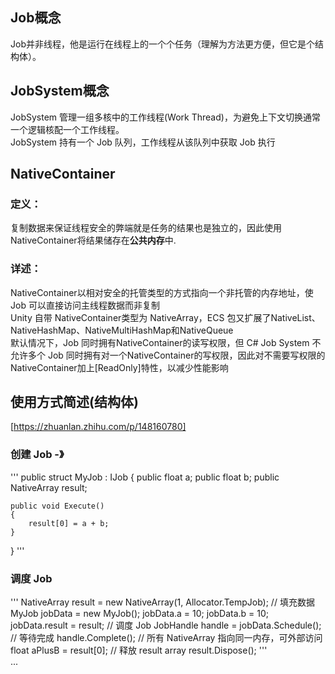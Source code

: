 ## Job概念  
Job并非线程，他是运行在线程上的一个个任务（理解为方法更方便，但它是个结构体）。  

## JobSystem概念 
JobSystem 管理一组多核中的工作线程(Work Thread)，为避免上下文切换通常一个逻辑核配一个工作线程。  
JobSystem 持有一个 Job 队列，工作线程从该队列中获取 Job 执行  

## NativeContainer
### 定义： 
复制数据来保证线程安全的弊端就是任务的结果也是独立的，因此使用NativeContainer将结果储存在**公共内存**中.
### 详述：
NativeContainer以相对安全的托管类型的方式指向一个非托管的内存地址，使Job 可以直接访问主线程数据而非复制  
Unity 自带 NativeContainer类型为 NativeArray，ECS 包又扩展了NativeList、NativeHashMap、NativeMultiHashMap和NativeQueue  
默认情况下，Job 同时拥有NativeContainer的读写权限，但 C# Job System 不允许多个 Job 同时拥有对一个NativeContainer的写权限，因此对不需要写权限的NativeContainer加上[ReadOnly]特性，以减少性能影响  

## 使用方式简述(结构体)  
[https://zhuanlan.zhihu.com/p/148160780]
### 创建 Job  -》 
'''
public struct MyJob : IJob
{
    public float a;
    public float b;
    public NativeArray<float> result;

    public void Execute()
    {
        result[0] = a + b;
    }
}
'''
### 调度 Job
'''
NativeArray<float> result = new NativeArray<float>(1, Allocator.TempJob);
// 填充数据
MyJob jobData = new MyJob();
jobData.a = 10;
jobData.b = 10;
jobData.result = result;
// 调度 Job
JobHandle handle = jobData.Schedule();
// 等待完成
handle.Complete();
// 所有 NativeArray 指向同一内存，可外部访问
float aPlusB = result[0];
// 释放 result array
result.Dispose();
'''  
...
